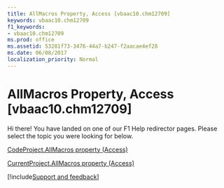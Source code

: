 ```yaml
---
title: AllMacros Property, Access [vbaac10.chm12709]
keywords: vbaac10.chm12709
f1_keywords:
- vbaac10.chm12709
ms.prod: office
ms.assetid: 53281f73-3476-44a7-b247-f2aacae4ef28
ms.date: 06/08/2017
localization_priority: Normal
---
```



# AllMacros Property, Access [vbaac10.chm12709]

Hi there! You have landed on one of our F1 Help redirector pages. Please select the topic you were looking for below.

[CodeProject.AllMacros property (Access)](https://msdn.microsoft.com/library/493a515a-667d-ade9-bdd3-17305126d6ee%28Office.15%29.aspx)

[CurrentProject.AllMacros property (Access)](https://msdn.microsoft.com/library/73c01f69-530b-eb7f-8f77-ecf47e9c2d2f%28Office.15%29.aspx)

[!include[Support and feedback](~/includes/feedback-boilerplate.md)]